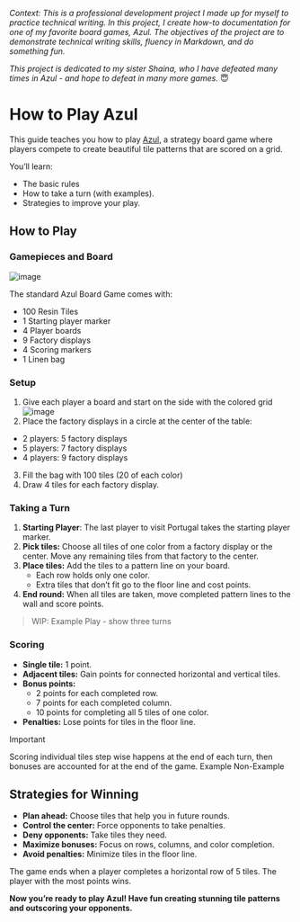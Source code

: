 _Context: This is a professional development project I made up for myself to practice technical writing. In this project, I create how-to documentation for one of my favorite board games, Azul. The objectives of the project are to demonstrate technical writing skills, fluency in Markdown, and do something fun._

_This project is dedicated to my sister Shaina, who I have defeated many times in Azul - and hope to defeat in many more games._ 😇

# **How to Play Azul**

This guide teaches you how to play [Azul](https://boardgamegeek.com/boardgame/230802/azul), a strategy board game where players compete to create beautiful tile patterns that are scored on a grid. 

You’ll learn: <br/>
- The basic rules
- How to take a turn (with examples).
- Strategies to improve your play.

## How to Play

### Gamepieces and Board
![image](https://github.com/user-attachments/assets/ad1d8e3f-30ca-4175-9242-61de5ca1bf16)

[comment]:# (annotate this picture and also add captions to all images)

The standard Azul Board Game comes with:

[comment]:# (MAKE THIS A TABLE WITH ILLUSTRATION OF THE PIECES)
* 100 Resin Tiles
* 1 Starting player marker
* 4 Player boards
* 9 Factory displays
* 4 Scoring markers
* 1 Linen bag

### Setup
1. Give each player a board and start on the side with the colored grid
   ![image](https://github.com/user-attachments/assets/8c989571-fa92-438d-ba8f-ad55f6f79c7c)
2. Place the factory displays in a circle at the center of the table:
 * 2 players: 5 factory displays
 * 5 players: 7 factory displays
 * 4 players: 9 factory displays
   
[comment]:# (add visuals of how the board can be set up, with rings increasing in size and player number in the middle; maybe animated? either way, you need a caption)

3. Fill the bag with 100 tiles (20 of each color)
4. Draw 4 tiles for each factory display.
   
[comment]:# (these need a rework, they are not specific enough)

### Taking a Turn
1. **Starting Player**: The last player to visit Portugal takes the starting player marker.
2. **Pick tiles:** Choose all tiles of one color from a factory display or the center. Move any remaining tiles from that factory to the center.
3. **Place tiles:** Add the tiles to a pattern line on your board.
   - Each row holds only one color.
   - Extra tiles that don’t fit go to the floor line and cost points.
4. **End round:** When all tiles are taken, move completed pattern lines to the wall and score points.

[comment]:# (these need a rework, they are not specific enough)

> WIP: Example Play - show three turns

### Scoring
- **Single tile:** 1 point.
- **Adjacent tiles:** Gain points for connected horizontal and vertical tiles.
- **Bonus points:**
   - 2 points for each completed row.
   - 7 points for each completed column.
   - 10 points for completing all 5 tiles of one color.
- **Penalties:** Lose points for tiles in the floor line.

[comment]:# (these need a rework, they are not specific enough)

> [!IMPORTANT]
> Scoring individual tiles step wise happens at the end of each turn, then bonuses are accounted for at the end of the game.
> Example
> Non-Example

## Strategies for Winning
- **Plan ahead:** Choose tiles that help you in future rounds.
- **Control the center:** Force opponents to take penalties.
- **Deny opponents:** Take tiles they need.
- **Maximize bonuses:** Focus on rows, columns, and color completion.
- **Avoid penalties:** Minimize tiles in the floor line.

[comment]:# (explain why these are good strategies, and also add a strategy or show an example of different approaches to filling the grid ex - corner out)

The game ends when a player completes a horizontal row of 5 tiles. The player with the most points wins.


**Now you’re ready to play Azul! Have fun creating stunning tile patterns and outscoring your opponents.**
